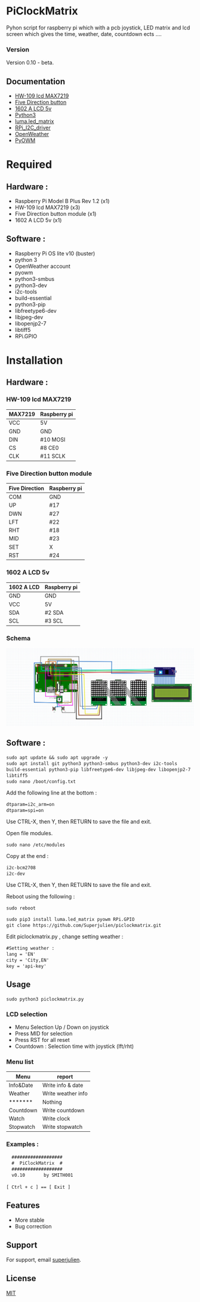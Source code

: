 # PiClockMatrix

Pyhon script for raspberry pi which with a pcb joystick, LED matrix and lcd screen which gives the time, weather, date, countdown ects .... 

### Version
Version 0.10 - beta.

## Documentation

- [HW-109 lcd MAX7219](https://datasheets.maximintegrated.com/en/ds/MAX7219-MAX7221.pdf)
- [Five Direction button](https://electropeak.com/learn/interfacing-5-direction-joystick-button-module-with-arduino/)
- [1602 A LCD 5v](https://www.gotronic.fr/pj2-sbc-lcd16x2-fr-1441.pdf)
- [Python3](https://www.python.org/doc/)
- [luma.led_matrix](https://github.com/rm-hull/luma.led_matrix)
- [RPi_I2C_driver](https://www.recantha.co.uk/blog/?p=4849)
- [OpenWeather](https://openweathermap.org/)
- [PyOWM](https://pyowm.readthedocs.io/en/latest/)

# Required
## Hardware :
- Raspberry Pi Model B Plus Rev 1.2 (x1)
- HW-109 lcd MAX7219 (x3)
- Five Direction button module (x1)
- 1602 A LCD 5v (x1)
## Software :
- Raspberry Pi OS lite v10 (buster)
- python 3
- OpenWeather account
- pyowm
- python3-smbus 
- python3-dev 
- i2c-tools
- build-essential 
- python3-pip 
- libfreetype6-dev 
- libjpeg-dev 
- libopenjp2-7 
- libtiff5
- RPi.GPIO 

# Installation
## Hardware :
### HW-109 lcd MAX7219
|  MAX7219  | Raspberry pi |
| --------- | ------------ |
|   VCC     |   5V         |
|   GND     |   GND        |
|   DIN     |   #10 MOSI   |
|   CS      |   #8 CE0     |
|   CLK     |   #11 SCLK   |
### Five Direction button module
| Five Direction  | Raspberry pi |
| --------------- | ------------ |
|     COM         |      GND     |
|     UP          |      #17     |
|     DWN         |      #27     |
|     LFT         |      #22     |
|     RHT         |      #18     |
|     MID         |      #23     |
|     SET         |      X       |
|     RST         |      #24     |
### 1602 A LCD 5v
| 1602 A LCD  | Raspberry pi |
| ----------- | ------------ |
|    GND      |    GND   |
|    VCC      |    5V   |
|    SDA      |    #2 SDA   |
|    SCL      |    #3 SCL   |
### Schema
 ![Schema_connecteur](https://github.com/Superjulien/piclockmatrix/blob/main/schema/Untitled.png) 


## Software :
```
sudo apt update && sudo apt upgrade -y
sudo apt install git python3 python3-smbus python3-dev i2c-tools build-essential python3-pip libfreetype6-dev libjpeg-dev libopenjp2-7 libtiff5 
sudo nano /boot/config.txt
```
Add the following line at the bottom :
```
dtparam=i2c_arm=on
dtparam=spi=on
```
Use CTRL-X, then Y, then RETURN to save the file and exit. 

Open file modules.
```
sudo nano /etc/modules
```
Copy at the end :
```
i2c-bcm2708  
i2c-dev
```
Use CTRL-X, then Y, then RETURN to save the file and exit. 

Reboot using the following :
```
sudo reboot
```
```
sudo pip3 install luma.led_matrix pyowm RPi.GPIO 
git clone https://github.com/Superjulien/piclockmatrix.git
```
Edit piclockmatrix.py , change setting weather :
```
#Setting weather :
lang = 'EN'
city = 'City,EN'
key = 'api-key'
``` 

## Usage

```
sudo python3 piclockmatrix.py
```

### LCD selection
- Menu Selection Up / Down on joystick 
- Press MID for selection
- Press RST for all reset
- Countdown : Selection time with joystick (lft/rht)
### Menu list 
|  Menu     |   report           |
| --------- | -------------------|
| Info&Date | Write info & date  |
| Weather   | Write weather info |
| *******   | Nothing            |
| Countdown | Write countdown    |
| Watch     | Write clock        |                                        
| Stopwatch | Write stopwatch    |
### Examples :
```
  ###################
  #  PiClockMatrix  #
  ###################
  v0.10       by SMITH001

[ Ctrl + c ] == [ Exit ] 

```
## Features

- More stable
- Bug correction

## Support

For support, email [superjulien](mailto:contact.superjulien@gmail.com).

## License

[MIT](https://choosealicense.com/licenses/mit/)
